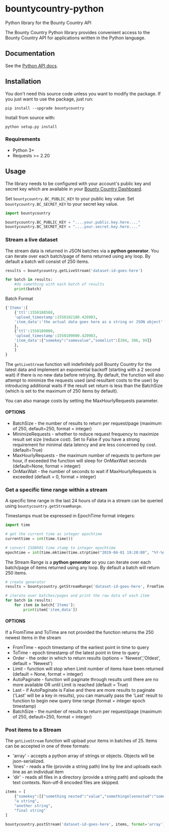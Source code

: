 # bountycountry-python
Python library for the Bounty Country API

The Bounty Country Python library provides convenient access to the Bounty Country API for applications written in the Python language. 

## Documentation

See the [Python API docs](https://bountycountry.com/apidocs/).

## Installation

You don't need this source code unless you want to modify the package. If you just
want to use the package, just run:

    pip install --upgrade bountycountry

Install from source with:

    python setup.py install

### Requirements

- Python 3+ 
- Requests >= 2.20

## Usage

The library needs to be configured with your account's public key and secret key which are
available in your [Bounty Country Dashboard](https://bountycountry.com/api). 

Set `bountycountry.BC_PUBLIC_KEY` to your public key value. 
Set `bountycountry.BC_SECRET_KEY` to your secret key value. 


```python
import bountycountry

bountycountry.BC_PUBLIC_KEY = "....your.public.key.here...."
bountycountry.BC_SECRET_KEY = "....your.secret.key.here...."
```


### Stream a live dataset

The stream data is returned in JSON batches via a **python generator**. You can iterate over each batch/page of items returned using any loop. By default a batch will consist of 250 items.  

```python
results = bountycountry.getLiveStream('dataset-id-goes-here')

for batch in results:
    #do something with each batch of results
    print(batch)
```
Batch Format
```python
{'Items':[
    {'ttl':1550188588,
    'upload_timestamp':1550102188.420983,
    'item_data':'the actual data goes here as a string or JSON object'
    },
    {'ttl':1550189000,
    'upload_timestamp':1550109000.420983,
    'item_data':{"somekey":"somevalue","somelist":[204, 306, 99]}
    },    
    ]
}   
```

The `getLiveStream` function will indefinitely poll Bounty Country for the latest data and implement an exponential backoff (starting with a 2 second wait) if there is no new data before retrying. By default, the function will also attempt to minimize the requests used (and resultant costs to the user) by introducing additional waits if the result set return is less than the BatchSize (which is set to the maximum of 250 items by default). 

You can also manage costs by setting the MaxHourlyRequests parameter. 

#### OPTIONS
* BatchSize - the number of results to return per request/page (maximum of 250, default=250, format = integer)
* MinimizeRequests - whether to reduce request frequency to maximize result set size (reduce cost). Set to False if you have a strong requirement for minimal data latency and are less concerned by cost. (default=True)
* MaxHourlyRequests - the maximum number of requests to perform per hour, if exceeded the function will sleep for OnMaxWait seconds (default=None, format = integer)
* OnMaxWait - the number of seconds to wait if MaxHourlyRequests is exceeded (default = 0, format = integer)


### Get a specific time range within a stream 

A specific time range in the last 24 hours of data in a stream can be queried using `bountycountry.getStreamRange`. 

Timestamps must be expressed in EpochTime format integers:
```python
import time 

# get the current time as integer epochtime
currenttime = int(time.time())

# convert ISO8601 time stamp to integer epochtime 
epochtime = int(time.mktime(time.strptime("2019-04-01 19:20:00", "%Y-%m-%d %H:%M:%S")))

```

The Stream Range is a **python generator** so you can iterate over each batch/page of items returned using any loop. 
By default a batch will return 250 items.   

```python
# create generator
results = bountycountry.getStreamRange('dataset-id-goes-here', FromTime = 1554106800, ToTime = 1554109000)

# iterate over batches/pages and print the raw data of each item 
for batch in results:
    for item in batch['Items']:
        print(item['item_data'])
```
#### OPTIONS
If a FromTime and ToTime are not provided the function returns the 250 newest items in the stream
* FromTime - epoch timestamp of the earliest point in time to query
* ToTime - epoch timestamp of the latest point in time to query
* Order - the order in which to return results (options = 'Newest','Oldest', default = 'Newest')
* Limit - function will stop when Limit number of items have been returned (default = None, format = integer)
* AutoPaginate - function will paginate through results until there are no more available OR until Limit is reached (default = True)
* Last - if AutoPaginate is False and there are more results to paginate ('Last' will be a key in results), you can manually pass the 'Last' result to function to begin new query time range (format = integer epoch timestamp)
* BatchSize - the number of results to return per request/page (maximum of 250, default=250, format = integer)



### Post items to a Stream

The `getLiveStream` function will upload your items in batches of 25. Items can be accepted in one of three formats:
* 'array' - accepts a python array of strings or objects. Objects will be json-serialized.
* 'lines' - reads a file (provide a string path) line by line and uploads each line as an individual item
* 'dir' - reads all files in a directory (provide a string path) and uploads the text contexts. Non-utf-8 encoded files are skipped.

```python
items = [
    {"somekey":[{"something nested":"value","somethingelsenested":"somevalue"}],
    "a string",
    "another string",
    "final string"
]

bountycountry.postStream('dataset-id-goes-here', items, format='array')
```

<!--
# vim: set tw=79:
-->
